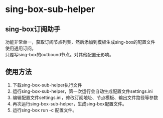 # sing-box-sub-helper
## sing-box订阅助手
功能非常单一，获取订阅节点列表，然后添加到模板生成sing-box的配置文件  
使用通用订阅。  
只覆写sing-box的outbound节点。对其他配置无影响。  

## 使用方法
1. 下载sing-box-sub-helper执行文件
2. 运行sing-box-sub-helper，第一次运行会自动生成配置文件settings.ini
3. 编辑配置文件settings.ini，修改订阅地址、节点模板、输出文件路径等参数
4. 再次运行sing-box-sub-helper，生成sing-box配置文件。
5. 运行sing-box run -c 配置文件。